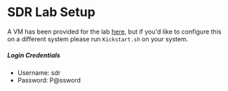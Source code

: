 # SDR Lab Setup
A VM has been provided for the lab [here](https://drive.google.com/open?id=0B2NDLONqoOuTdE5VbS1fLW42QTg), but if you'd like to configure this on a different system please run `Kickstart.sh` on your system.  
##### Login Credentials  
* Username:  sdr
* Password:  P@ssword
